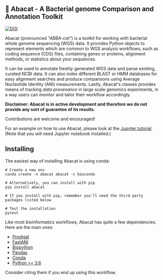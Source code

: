 ## 🥑 Abacat - A Bacterial genome Comparison and Annotation Toolkit 

[![DOI](https://zenodo.org/badge/DOI/10.5281/zenodo.3740294.svg)](https://doi.org/10.5281/zenodo.3740294)

Abacat (pronounced *"ABBA-cat"*) is a toolkit for working with bacterial whole genome sequencing
(WGS) data. It provides Python objects to represent elements which are common to WGS analysis workflows,
such as coding sequence (CDS) files, containing genes or proteins, alignment methods, or
statistics about your sequences.

It can be used to annotate freshly generated WGS data and parse existing, curated NCBI data. It can also index 
different BLAST or HMM databases for easy alignment searches and produce comparisons using Average Nucleotide Identity 
(ANI) measurements. Lastly, Abacat's classes provides means of tracking *data provenance* in large scale genomics 
experiments, in a way users can monitor and tailor their workflow accordingly.

**Disclaimer: Abacat is in active development and therefore we do not provide any sort of guarantee of its results**.

Contributions are welcome and encouraged!

For an example on how to use Abacat, please look at the [Jupyter tutorial](./tutorial.ipynb). (Note that you will need Jupyter notebook installed.)

## Installing

The easiest way of installing Abacat is using conda:
```
# Create a new env
conda create -n abacat abacat -c bioconda

# Alternatively, you can install with pip
pip install abacat  

# If you install with pip, remember you'll need the third party packages listed below

# Test the installation
pytest
```


Like most bioinformatics workflows, Abacat has quite a few dependencies. Here are the main ones:

* [Prodigal](https://github.com/hyattpd/Prodigal)
* [FastANI](https://github.com/ParBLiSS/FastANI)
* [Biopython](https://github.com/biopython/biopython)
* [Pandas](https://pandas.pydata.org/)
* [Conda](https://docs.conda.io/en/latest/)
* [Python >= 3.6](https://www.python.org/downloads/)

Consider citing them if you end up using this workflow.

